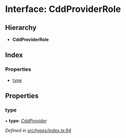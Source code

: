 # Interface: CddProviderRole

## Hierarchy

* **CddProviderRole**

## Index

### Properties

* [type](types.cddproviderrole.md#type)

## Properties

###  type

• **type**: *[CddProvider](../enums/types.roletype.md#cddprovider)*

*Defined in [src/types/index.ts:94](https://github.com/PolymathNetwork/polymesh-sdk/blob/6d34df1/src/types/index.ts#L94)*
